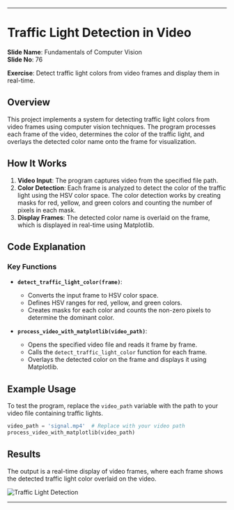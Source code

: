 
---

# Traffic Light Detection in Video

**Slide Name**: Fundamentals of Computer Vision  
**Slide No**: 76 

**Exercise**: Detect traffic light colors from video frames and display them in real-time.

## Overview

This project implements a system for detecting traffic light colors from video frames using computer vision techniques. The program processes each frame of the video, determines the color of the traffic light, and overlays the detected color name onto the frame for visualization.

## How It Works

1. **Video Input**: The program captures video from the specified file path.
2. **Color Detection**: Each frame is analyzed to detect the color of the traffic light using the HSV color space. The color detection works by creating masks for red, yellow, and green colors and counting the number of pixels in each mask.
3. **Display Frames**: The detected color name is overlaid on the frame, which is displayed in real-time using Matplotlib.

## Code Explanation

### Key Functions

- **`detect_traffic_light_color(frame)`**: 
  - Converts the input frame to HSV color space.
  - Defines HSV ranges for red, yellow, and green colors.
  - Creates masks for each color and counts the non-zero pixels to determine the dominant color.

- **`process_video_with_matplotlib(video_path)`**: 
  - Opens the specified video file and reads it frame by frame.
  - Calls the `detect_traffic_light_color` function for each frame.
  - Overlays the detected color on the frame and displays it using Matplotlib.

## Example Usage

To test the program, replace the `video_path` variable with the path to your video file containing traffic lights. 

```python
video_path = 'signal.mp4'  # Replace with your video path
process_video_with_matplotlib(video_path)
```

## Results

The output is a real-time display of video frames, where each frame shows the detected traffic light color overlaid on the video.

![Traffic Light Detection](output.gif)

---
